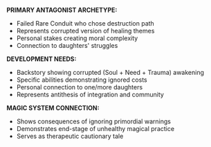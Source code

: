 **PRIMARY ANTAGONIST ARCHETYPE:**
- Failed Rare Conduit who chose destruction path
- Represents corrupted version of healing themes
- Personal stakes creating moral complexity
- Connection to daughters' struggles

**DEVELOPMENT NEEDS:**
- Backstory showing corrupted (Soul + Need + Trauma) awakening
- Specific abilities demonstrating ignored costs
- Personal connection to one/more daughters
- Represents antithesis of integration and community

**MAGIC SYSTEM CONNECTION:**
- Shows consequences of ignoring primordial warnings
- Demonstrates end-stage of unhealthy magical practice
- Serves as therapeutic cautionary tale